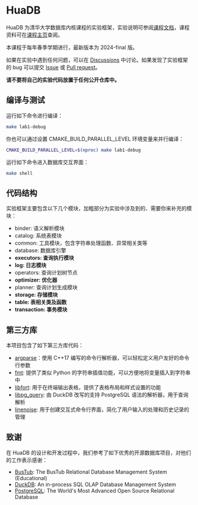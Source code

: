 # HuaDB

HuaDB 为清华大学数据库内核课程的实验框架，实验说明可参阅[课程文档](https://thu-db.github.io/huadb-doc/)，课程资料可在[课程主页](https://dbgroup.cs.tsinghua.edu.cn/ligl/courses_cn.html)查阅。

本课程于每年春季学期进行，最新版本为 2024-final 版。

如果在实验中遇到任何问题，可以在 [Discussions](https://github.com/thu-db/huadb/discussions) 中讨论。如果发现了实验框架的 bug 可以提交 [Issue](https://github.com/thu-db/huadb/issues) 或 [Pull request](https://github.com/thu-db/huadb/pulls)。

**请不要将自己的实验代码放置于任何公开仓库中。**

## 编译与测试

运行如下命令进行编译：

```bash
make lab1-debug
```

你也可以通过设置 CMAKE_BUILD_PARALLEL_LEVEL 环境变量来并行编译：

```bash
CMAKE_BUILD_PARALLEL_LEVEL=$(nproc) make lab1-debug
```

运行如下命令进入数据库交互界面：

```bash
make shell
```

## 代码结构

实验框架主要包含以下几个模块，加粗部分为实验中涉及到的、需要你来补充的模块：

-   binder: 语义解析模块
-   catalog: 系统表模块
-   common: 工具模块，包含字符串处理函数、异常相关类等
-   database: 数据库引擎
-   **executors: 查询执行模块**
-   **log: 日志模块**
-   operators: 查询计划树节点
-   **optimizer: 优化器**
-   planner: 查询计划生成模块
-   **storage: 存储模块**
-   **table: 表相关类及函数**
-   **transaction: 事务模块**

## 第三方库

本项目包含了如下第三方库代码：

- [argparse](https://github.com/p-ranav/argparse)：使用 C++17 编写的命令行解析器，可以轻松定义用户友好的命令行参数
- [fmt](https://github.com/fmtlib/fmt): 提供了类似 Python 的字符串插值功能，可以方便地将变量插入到字符串中
- [libfort](https://github.com/seleznevae/libfort): 用于在终端输出表格，提供了表格布局和样式设置的功能
- [libpg_query](https://github.com/duckdb/duckdb/tree/main/third_party/libpg_query): 由 DuckDB 改写的支持 PostgreSQL 语法的解析器，用于查询解析
- [linenoise](https://github.com/antirez/linenoise): 用于创建交互式命令行界面，简化了用户输入的处理和历史记录的管理

## 致谢

在 HuaDB 的设计和开发过程中，我们参考了如下优秀的开源数据库项目，对他们的工作表示感谢：

- [BusTub](https://github.com/cmu-db/bustub): The BusTub Relational Database Management System (Educational)
- [DuckDB](https://github.com/duckdb/duckdb): An in-process SQL OLAP Database Management System
- [PostgreSQL](https://github.com/postgres/postgres): The World's Most Advanced Open Source Relational Database
